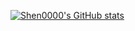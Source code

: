 [![Shen0000's GitHub stats](https://github-readme-stats.vercel.app/api?username=Shen0000&show_icons=true&theme=tokyonight)](https://github.com/anuraghazra/github-readme-stats)

<!--
**Shen0000/Shen0000** is a ✨ _special_ ✨ repository because its `README.md` (this file) appears on your GitHub profile.

Here are some ideas to get you started:

- 🔭 I’m currently working on ...
- 🌱 I’m currently learning ...
- 👯 I’m looking to collaborate on ...
- 🤔 I’m looking for help with ...
- 💬 Ask me about ...
- 📫 How to reach me: ...
- 😄 Pronouns: ...
- ⚡ Fun fact: ...
-->
